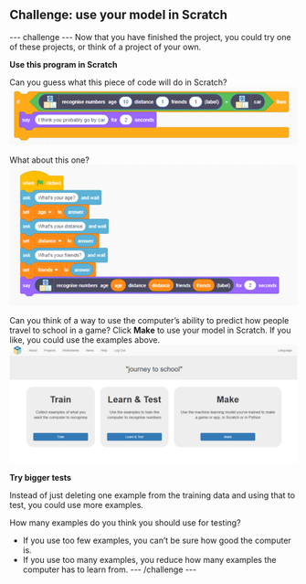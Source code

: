## Challenge: use your model in Scratch

\--- challenge \--- Now that you have finished the project, you could try one of these projects, or think of a project of your own.

**Use this program in Scratch**

Can you guess what this piece of code will do in Scratch? ![Example of some scratch code using new blocks](images/scratch.png)

What about this one? ![Another example of some scratch code using new blocks](images/scratch-2.png)

Can you think of a way to use the computer’s ability to predict how people travel to school in a game? Click **Make** to use your model in Scratch. If you like, you could use the examples above. ![Make button](images/train.png)

**Try bigger tests**

Instead of just deleting one example from the training data and using that to test, you could use more examples.

How many examples do you think you should use for testing?
+ If you use too few examples, you can’t be sure how good the computer is.
+ If you use too many examples, you reduce how many examples the computer has to learn from. \--- /challenge \---
